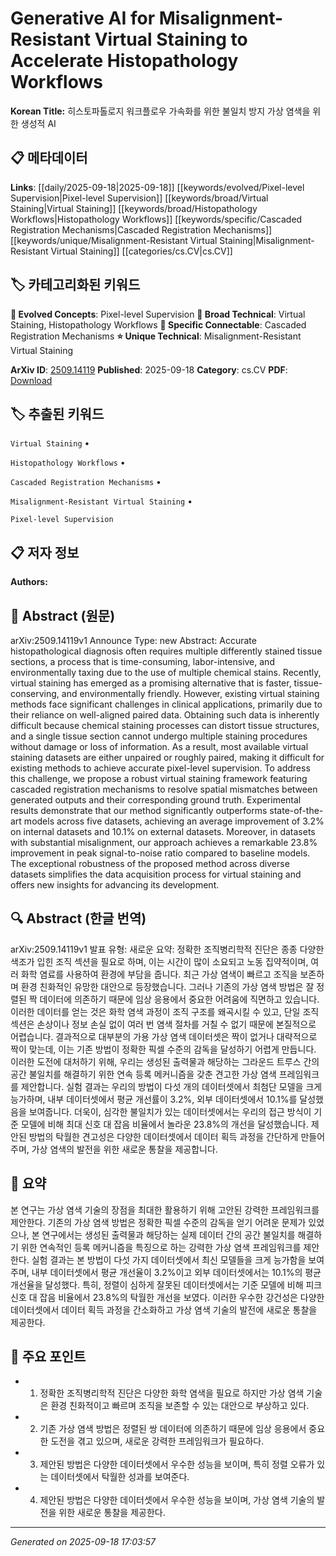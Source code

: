 
# Generative AI for Misalignment-Resistant Virtual Staining to Accelerate Histopathology Workflows

**Korean Title:** 히스토파톨로지 워크플로우 가속화를 위한 불일치 방지 가상 염색을 위한 생성적 AI

## 📋 메타데이터

**Links**: [[daily/2025-09-18|2025-09-18]] [[keywords/evolved/Pixel-level Supervision|Pixel-level Supervision]] [[keywords/broad/Virtual Staining|Virtual Staining]] [[keywords/broad/Histopathology Workflows|Histopathology Workflows]] [[keywords/specific/Cascaded Registration Mechanisms|Cascaded Registration Mechanisms]] [[keywords/unique/Misalignment-Resistant Virtual Staining|Misalignment-Resistant Virtual Staining]] [[categories/cs.CV|cs.CV]]

## 🏷️ 카테고리화된 키워드
**🚀 Evolved Concepts**: Pixel-level Supervision
**🔬 Broad Technical**: Virtual Staining, Histopathology Workflows
**🔗 Specific Connectable**: Cascaded Registration Mechanisms
**⭐ Unique Technical**: Misalignment-Resistant Virtual Staining

**ArXiv ID**: [2509.14119](https://arxiv.org/abs/2509.14119)
**Published**: 2025-09-18
**Category**: cs.CV
**PDF**: [Download](https://arxiv.org/pdf/2509.14119.pdf)


## 🏷️ 추출된 키워드



`Virtual Staining` • 

`Histopathology Workflows` • 

`Cascaded Registration Mechanisms` • 

`Misalignment-Resistant Virtual Staining` • 

`Pixel-level Supervision`



## 📋 저자 정보

**Authors:** 

## 📄 Abstract (원문)

arXiv:2509.14119v1 Announce Type: new 
Abstract: Accurate histopathological diagnosis often requires multiple differently stained tissue sections, a process that is time-consuming, labor-intensive, and environmentally taxing due to the use of multiple chemical stains. Recently, virtual staining has emerged as a promising alternative that is faster, tissue-conserving, and environmentally friendly. However, existing virtual staining methods face significant challenges in clinical applications, primarily due to their reliance on well-aligned paired data. Obtaining such data is inherently difficult because chemical staining processes can distort tissue structures, and a single tissue section cannot undergo multiple staining procedures without damage or loss of information. As a result, most available virtual staining datasets are either unpaired or roughly paired, making it difficult for existing methods to achieve accurate pixel-level supervision. To address this challenge, we propose a robust virtual staining framework featuring cascaded registration mechanisms to resolve spatial mismatches between generated outputs and their corresponding ground truth. Experimental results demonstrate that our method significantly outperforms state-of-the-art models across five datasets, achieving an average improvement of 3.2% on internal datasets and 10.1% on external datasets. Moreover, in datasets with substantial misalignment, our approach achieves a remarkable 23.8% improvement in peak signal-to-noise ratio compared to baseline models. The exceptional robustness of the proposed method across diverse datasets simplifies the data acquisition process for virtual staining and offers new insights for advancing its development.

## 🔍 Abstract (한글 번역)

arXiv:2509.14119v1 발표 유형: 새로운
요약: 정확한 조직병리학적 진단은 종종 다양한 색조가 입힌 조직 섹션을 필요로 하며, 이는 시간이 많이 소요되고 노동 집약적이며, 여러 화학 염료를 사용하여 환경에 부담을 줍니다. 최근 가상 염색이 빠르고 조직을 보존하며 환경 친화적인 유망한 대안으로 등장했습니다. 그러나 기존의 가상 염색 방법은 잘 정렬된 짝 데이터에 의존하기 때문에 임상 응용에서 중요한 어려움에 직면하고 있습니다. 이러한 데이터를 얻는 것은 화학 염색 과정이 조직 구조를 왜곡시킬 수 있고, 단일 조직 섹션은 손상이나 정보 손실 없이 여러 번 염색 절차를 거칠 수 없기 때문에 본질적으로 어렵습니다. 결과적으로 대부분의 가용 가상 염색 데이터셋은 짝이 없거나 대략적으로 짝이 맞는데, 이는 기존 방법이 정확한 픽셀 수준의 감독을 달성하기 어렵게 만듭니다. 이러한 도전에 대처하기 위해, 우리는 생성된 출력물과 해당하는 그라운드 트루스 간의 공간 불일치를 해결하기 위한 연속 등록 메커니즘을 갖춘 견고한 가상 염색 프레임워크를 제안합니다. 실험 결과는 우리의 방법이 다섯 개의 데이터셋에서 최첨단 모델을 크게 능가하며, 내부 데이터셋에서 평균 개선률이 3.2%, 외부 데이터셋에서 10.1%를 달성했음을 보여줍니다. 더욱이, 심각한 불일치가 있는 데이터셋에서는 우리의 접근 방식이 기준 모델에 비해 최대 신호 대 잡음 비율에서 놀라운 23.8%의 개선을 달성했습니다. 제안된 방법의 탁월한 견고성은 다양한 데이터셋에서 데이터 획득 과정을 간단하게 만들어주며, 가상 염색의 발전을 위한 새로운 통찰을 제공합니다.

## 📝 요약

본 연구는 가상 염색 기술의 장점을 최대한 활용하기 위해 고안된 강력한 프레임워크를 제안한다. 기존의 가상 염색 방법은 정확한 픽셀 수준의 감독을 얻기 어려운 문제가 있었으나, 본 연구에서는 생성된 출력물과 해당하는 실제 데이터 간의 공간 불일치를 해결하기 위한 연속적인 등록 메커니즘을 특징으로 하는 강력한 가상 염색 프레임워크를 제안한다. 실험 결과는 본 방법이 다섯 가지 데이터셋에서 최신 모델들을 크게 능가함을 보여주며, 내부 데이터셋에서 평균 개선율이 3.2%이고 외부 데이터셋에서는 10.1%의 평균 개선율을 달성했다. 특히, 정렬이 심하게 잘못된 데이터셋에서는 기준 모델에 비해 피크 신호 대 잡음 비율에서 23.8%의 탁월한 개선을 보였다. 이러한 우수한 강건성은 다양한 데이터셋에서 데이터 획득 과정을 간소화하고 가상 염색 기술의 발전에 새로운 통찰을 제공한다.

## 🎯 주요 포인트


- 1. 정확한 조직병리학적 진단은 다양한 화학 염색을 필요로 하지만 가상 염색 기술은 환경 친화적이고 빠르며 조직을 보존할 수 있는 대안으로 부상하고 있다.

- 2. 기존 가상 염색 방법은 정렬된 쌍 데이터에 의존하기 때문에 임상 응용에서 중요한 도전을 겪고 있으며, 새로운 강력한 프레임워크가 필요하다.

- 3. 제안된 방법은 다양한 데이터셋에서 우수한 성능을 보이며, 특히 정렬 오류가 있는 데이터셋에서 탁월한 성과를 보여준다.

- 4. 제안된 방법은 다양한 데이터셋에서 우수한 성능을 보이며, 가상 염색 기술의 발전을 위한 새로운 통찰을 제공한다.


---

*Generated on 2025-09-18 17:03:57*
